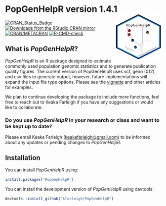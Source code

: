 
# PopGenHelpR version 1.4.1 <img src="man/figures/PGH_Logo_Outlined.png" align="right" width="145" height = "145"/>

<!-- badges: start -->
[![CRAN_Status_Badge](https://www.r-pkg.org/badges/version/PopGenHelpR)](https://cran.r-project.org/package=PopGenHelpR)
[![Downloads from the RStudio CRAN
mirror](https://cranlogs.r-pkg.org/badges/PopGenHelpR)](https://cran.r-project.org/package=PopGenHelpR)
[![CRAN/METACRAN](https://img.shields.io/cran/l/PopGenHelpR)](https://opensource.org/licenses/GPL-3.0)
[![R-CMD-check](https://github.com/kfarleigh/PopGenHelpR/actions/workflows/R-CMD-check.yaml/badge.svg)](https://github.com/kfarleigh/PopGenHelpR/actions/workflows/R-CMD-check.yaml)
<!-- badges: end -->

## What is *PopGenHelpR*?
*PopGenHelpR* is an R package designed to estimate commonly used population genomic statistics and to generate publication quality figures. The current version of PopGenHelpR uses vcf, geno (012), and csv files to generate output, however, future implementations will expand the input file type options. Please see the [vignette](https://kfarleigh.github.io/PopGenHelpR/articles/PopGenHelpR_vignette.html) and other articles for examples. 

We plan to continue developing the package to include more functions, feel free to reach out to Keaka Farleigh if you have any suggestions or would like to collaborate. 

### Do you use *PopGenHelpR* in your research or class and want to be kept up to date?
Please email Keaka Farleigh (keakafarleigh@gmail.com) to be informed about any updates or pending changes to *PopGenHelpR*. 


## Installation

You can install *PopGenHelpR* using:

```r
install.packages("PopGenHelpR")
```

You can install the development version of *PopGenHelpR* using devtools:

``` r
devtools::install_github("kfarleigh/PopGenHelpR")
```

